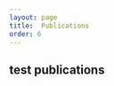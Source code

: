 ```yaml
---
layout: page
title:  Publications
order: 6
---
```


## test publications

<div id="html" markdown="0">

<script src="https://bibbase.org/show?bib=https%3A%2F%2Fhuhailinguist.github.io%2Fpublications_new%2Fhai_hu_pub.bib&commas=true&jsonp=1"></script>

</div>
  
